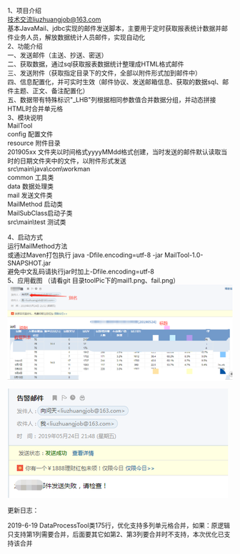 1、项目介绍  
技术交流liuzhuangjob@163.com  
基本JavaMail、jdbc实现的邮件发送脚本，主要用于定时获取报表统计数据并邮件业务人员，解放数据统计人员邮件，实现自动化  
2、功能介绍  
一、发送邮件（主送、抄送、密送）  
二、获取数据，通过sql获取报表数据统计整理成HTML格式邮件  
三、发送附件（获取指定目录下的文件，全部以附件形式加到邮件中）  
四、信息配置化，并可实时生效（邮件协议、发送邮箱信息、获取的数据sql、邮件主题、正文、备注配置化）  
五、数据带有特殊标识"_LHB"列根据相同参数值合并数据分组，并动态拼接HTML时合并单元格  
3、模块说明  
MailTool  
  	config 配置文件  
  	resource 附件目录  
  		201905xx 文件夹以时间格式yyyyMMdd格式创建，当时发送的邮件默认读取当时的日期文件夹中的文件，以附件形式发送  
  	src\main\java\com\workman  
  		common 工具类  
  		data 数据处理类  
  		mail 发送文件类  
  		MailMethod 启动类  
  		MailSubClass启动子类  
  	src\main\test 测试类  
  	
4、启动方式  
运行MailMethod方法  
或通过Maven打包执行 java -Dfile.encoding=utf-8 -jar MailTool-1.0-SNAPSHOT.jar  
避免中文乱码请执行jar时加上-Dfile.encoding=utf-8  
5、应用截图  （请看git 目录toolPic下的mail1.png、fail.png）
![数据html报表](https://github.com/xiangwentian/MailTool/blob/master/toolPic/mail1.png)  

![数据html报表](https://github.com/xiangwentian/MailTool/blob/master/toolPic/fail.png)  


更新日志：

2019-6-19
DataProcessTool类175行，优化支持多列单元格合并，如果：原逻辑只支持第1列需要合并，后面要其它如第2、第3列要合并时不支持，本次优化已支持该合并
